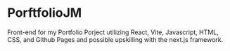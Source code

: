 # PorftfolioJM
Front-end for my Portfolio Porject utilizing React, Vite, Javascript, HTML, CSS, and Github Pages and possible upskilling with the next.js framework.
